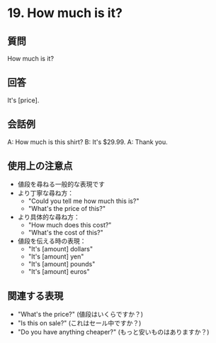 # 19. How much is it?

## 質問
How much is it?

## 回答
It's [price].

## 会話例
A: How much is this shirt?
B: It's $29.99.
A: Thank you.

## 使用上の注意点
- 値段を尋ねる一般的な表現です
- より丁寧な尋ね方：
  - "Could you tell me how much this is?"
  - "What's the price of this?"
- より具体的な尋ね方：
  - "How much does this cost?"
  - "What's the cost of this?"
- 値段を伝える時の表現：
  - "It's [amount] dollars"
  - "It's [amount] yen"
  - "It's [amount] pounds"
  - "It's [amount] euros"

## 関連する表現
- "What's the price?" (値段はいくらですか？)
- "Is this on sale?" (これはセール中ですか？)
- "Do you have anything cheaper?" (もっと安いものはありますか？) 